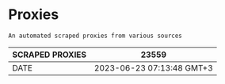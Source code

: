 # Proxies
    An automated scraped proxies from various sources

| SCRAPED PROXIES | 23559            |
|-----------------|---------------------------|
| DATE            | 2023-06-23 07:13:48 GMT+3          |